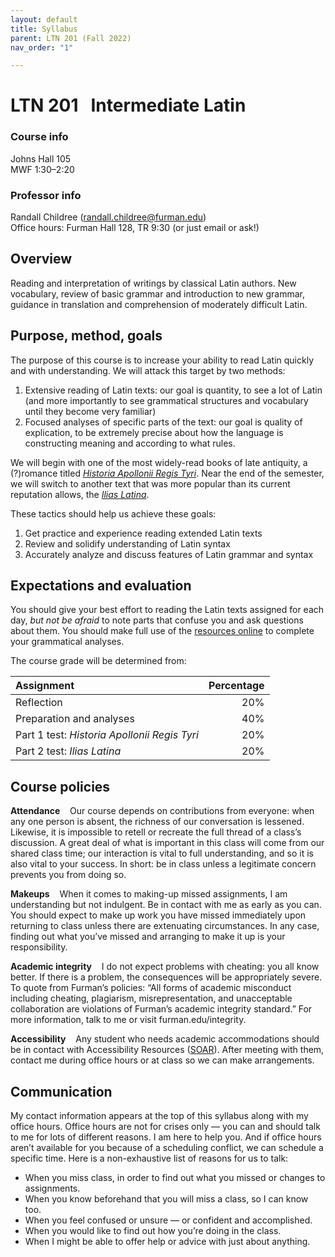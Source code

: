 ```yaml
---
layout: default
title: Syllabus
parent: LTN 201 (Fall 2022)
nav_order: "1"

---
```

# LTN 201   Intermediate Latin

### Course info

Johns Hall 105  
MWF 1:30–2:20

### Professor info

Randall Childree ([randall.childree@furman.edu](mailto:randall.childree@furman.edu))  
Office hours: Furman Hall 128, TR 9:30 (or just email or ask!)

## Overview

Reading and interpretation of writings by classical Latin authors. New vocabulary, review of basic grammar and introduction to new grammar, guidance in translation and comprehension of moderately difficult Latin.

## Purpose, method, goals

The purpose of this course is to increase your ability to read Latin quickly and with understanding. We will attack this target by two methods:

1. Extensive reading of Latin texts: our goal is quantity, to see a lot of Latin (and more importantly to see grammatical structures and vocabulary until they become very familiar)
2. Focused analyses of specific parts of the text: our goal is quality of explication, to be extremely precise about how the language is constructing meaning and according to what rules.

We will begin with one of the most widely-read books of late antiquity, a (?)romance titled [_Historia Apollonii Regis Tyri_](https://www.inusum.com/historia-apollonii-regis-tyri). Near the end of the semester, we will switch to another text that was more popular than its current reputation allows, the [_Ilias Latina_](https://www.inusum.com/ilias-latina).

These tactics should help us achieve these goals:

1. Get practice and experience reading extended Latin texts
2. Review and solidify understanding of Latin syntax
3. Accurately analyze and discuss features of Latin grammar and syntax

## Expectations and evaluation

You should give your best effort to reading the Latin texts assigned for each day, _but not be afraid_ to note parts that confuse you and ask questions about them. You should make full use of the [resources online](resources.html) to complete your grammatical analyses.

The course grade will be determined from:

| Assignment | Percentage |
| :--- | ---: |
| Reflection | 20% |
| Preparation and analyses | 40% |
| Part 1 test: *Historia Apollonii Regis Tyri* | 20% |
| Part 2 test: *Ilias Latina* | 20% |

## Course policies

**Attendance**    Our course depends on contributions from everyone: when any one person is absent, the richness of our conversation is lessened. Likewise, it is impossible to retell or recreate the full thread of a class’s discussion. A great deal of what is important in this class will come from our shared class time; our interaction is vital to full understanding, and so it is also vital to your success. In short: be in class unless a legitimate concern prevents you from doing so.

**Makeups**    When it comes to making-up missed assignments, I am understanding but not indulgent. Be in contact with me as early as you can. You should expect to make up work you have missed immediately upon returning to class unless there are extenuating circumstances. In any case, finding out what you’ve missed and arranging to make it up is your responsibility.

**Academic integrity**    I do not expect problems with cheating: you all know better. If there is a problem, the consequences will be appropriately severe. To quote from Furman’s policies: “All forms of academic misconduct including cheating, plagiarism, misrepresentation, and unacceptable collaboration are violations of Furman’s academic integrity standard.” For more information, talk to me or visit furman.edu/integrity.

**Accessibility**    Any student who needs academic accommodations should be in contact with Accessibility Resources ([SOAR](https://www.furman.edu/accessibility/current-student-resources/)). After meeting with them, contact me during office hours or at class so we can make arrangements.

## Communication

My contact information appears at the top of this syllabus along with my office hours. Office hours are not for crises only — you can and should talk to me for lots of different reasons. I am here to help you. And if office hours aren’t available for you because of a scheduling conflict, we can schedule a specific time. Here is a non-exhaustive list of reasons for us to talk:

* When you miss class, in order to find out what you missed or changes to assignments.
* When you know beforehand that you will miss a class, so I can know too.
* When you feel confused or unsure — or confident and accomplished.
* When you would like to find out how you’re doing in the class.
* When I might be able to offer help or advice with just about anything.